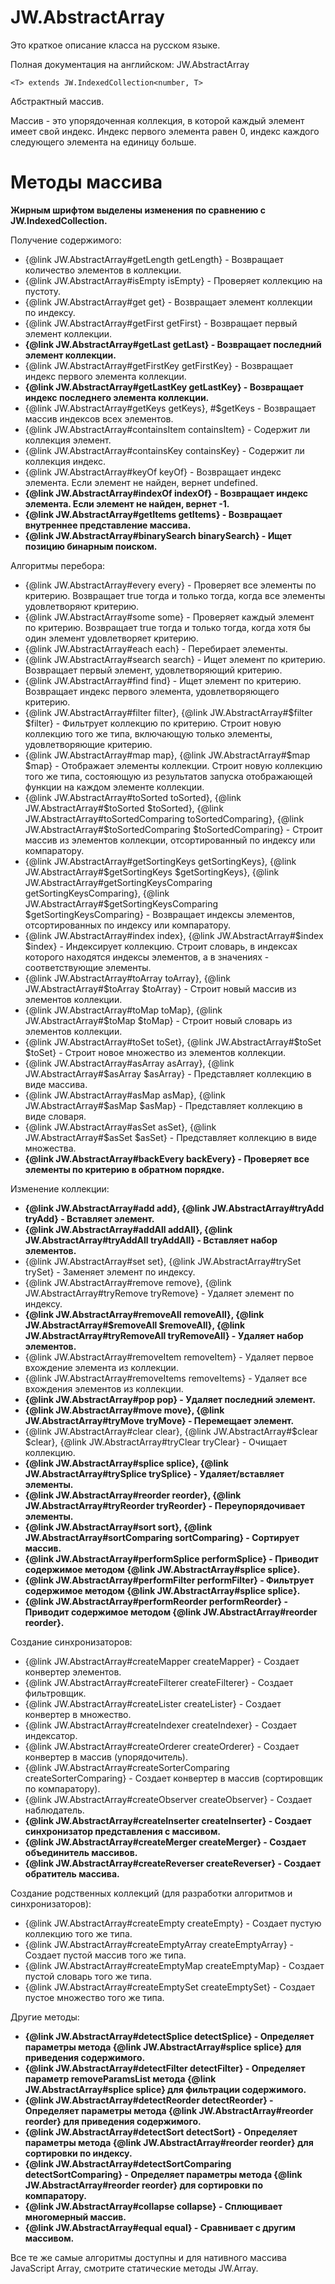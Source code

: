 ﻿# JW.AbstractArray

Это краткое описание класса на русском языке.

Полная документация на английском: JW.AbstractArray

`<T> extends JW.IndexedCollection<number, T>`

Абстрактный массив.

Массив - это упорядоченная коллекция, в которой каждый элемент имеет свой индекс. Индекс первого элемента равен 0,
индекс каждого следующего элемента на единицу больше.

# Методы массива

**Жирным шрифтом выделены изменения по сравнению с JW.IndexedCollection.**

Получение содержимого:

- {@link JW.AbstractArray#getLength getLength} - Возвращает количество элементов в коллекции.
- {@link JW.AbstractArray#isEmpty isEmpty} - Проверяет коллекцию на пустоту.
- {@link JW.AbstractArray#get get} - Возвращает элемент коллекции по индексу.
- {@link JW.AbstractArray#getFirst getFirst} - Возвращает первый элемент коллекции.
- **{@link JW.AbstractArray#getLast getLast} - Возвращает последний элемент коллекции.**
- {@link JW.AbstractArray#getFirstKey getFirstKey} - Возвращает индекс первого элемента коллекции.
- **{@link JW.AbstractArray#getLastKey getLastKey} - Возвращает индекс последнего элемента коллекции.**
- {@link JW.AbstractArray#getKeys getKeys}, #$getKeys - Возвращает массив индексов всех элементов.
- {@link JW.AbstractArray#containsItem containsItem} - Содержит ли коллекция элемент.
- {@link JW.AbstractArray#containsKey containsKey} - Содержит ли коллекция индекс.
- {@link JW.AbstractArray#keyOf keyOf} - Возвращает индекс элемента. Если элемент не найден, вернет undefined.
- **{@link JW.AbstractArray#indexOf indexOf} - Возвращает индекс элемента. Если элемент не найден, вернет -1.**
- **{@link JW.AbstractArray#getItems getItems} - Возвращает внутреннее представление массива.**
- **{@link JW.AbstractArray#binarySearch binarySearch} - Ищет позицию бинарным поиском.**

Алгоритмы перебора:

- {@link JW.AbstractArray#every every} - Проверяет все элементы по критерию.
Возвращает true тогда и только тогда, когда все элементы удовлетворяют критерию.
- {@link JW.AbstractArray#some some} - Проверяет каждый элемент по критерию.
Возвращает true тогда и только тогда, когда хотя бы один элемент удовлетворяет критерию.
- {@link JW.AbstractArray#each each} - Перебирает элементы.
- {@link JW.AbstractArray#search search} - Ищет элемент по критерию.
Возвращает первый элемент, удовлетворяющий критерию.
- {@link JW.AbstractArray#find find} - Ищет элемент по критерию.
Возвращает индекс первого элемента, удовлетворяющего критерию.
- {@link JW.AbstractArray#filter filter}, {@link JW.AbstractArray#$filter $filter} - Фильтрует коллекцию по критерию.
Строит новую коллекцию того же типа, включающую только элементы, удовлетворяющие критерию.
- {@link JW.AbstractArray#map map}, {@link JW.AbstractArray#$map $map} - Отображает элементы коллекции.
Строит новую коллекцию того же типа, состояющую из результатов запуска отображающей функции на каждом элементе
коллекции.
- {@link JW.AbstractArray#toSorted toSorted}, {@link JW.AbstractArray#$toSorted $toSorted}, {@link JW.AbstractArray#toSortedComparing toSortedComparing}, {@link JW.AbstractArray#$toSortedComparing $toSortedComparing} -
Строит массив из элементов коллекции, отсортированный по индексу
или компаратору.
- {@link JW.AbstractArray#getSortingKeys getSortingKeys}, {@link JW.AbstractArray#$getSortingKeys $getSortingKeys}, {@link JW.AbstractArray#getSortingKeysComparing getSortingKeysComparing}, {@link JW.AbstractArray#$getSortingKeysComparing $getSortingKeysComparing} -
Возвращает индексы элементов, отсортированных по индексу или компаратору.
- {@link JW.AbstractArray#index index}, {@link JW.AbstractArray#$index $index} - Индексирует коллекцию.
Строит словарь, в индексах которого находятся индексы элементов, а в значениях - соответствующие элементы.
- {@link JW.AbstractArray#toArray toArray}, {@link JW.AbstractArray#$toArray $toArray} - Строит новый массив из элементов коллекции.
- {@link JW.AbstractArray#toMap toMap}, {@link JW.AbstractArray#$toMap $toMap} - Строит новый словарь из элементов коллекции.
- {@link JW.AbstractArray#toSet toSet}, {@link JW.AbstractArray#$toSet $toSet} - Строит новое множество из элементов коллекции.
- {@link JW.AbstractArray#asArray asArray}, {@link JW.AbstractArray#$asArray $asArray} - Представляет коллекцию в виде массива.
- {@link JW.AbstractArray#asMap asMap}, {@link JW.AbstractArray#$asMap $asMap} - Представляет коллекцию в виде словаря.
- {@link JW.AbstractArray#asSet asSet}, {@link JW.AbstractArray#$asSet $asSet} - Представляет коллекцию в виде множества.
- **{@link JW.AbstractArray#backEvery backEvery} - Проверяет все элементы по критерию в обратном порядке.**

Изменение коллекции:

- **{@link JW.AbstractArray#add add}, {@link JW.AbstractArray#tryAdd tryAdd} - Вставляет элемент.**
- **{@link JW.AbstractArray#addAll addAll}, {@link JW.AbstractArray#tryAddAll tryAddAll} - Вставляет набор элементов.**
- {@link JW.AbstractArray#set set}, {@link JW.AbstractArray#trySet trySet} - Заменяет элемент по индексу.
- {@link JW.AbstractArray#remove remove}, {@link JW.AbstractArray#tryRemove tryRemove} - Удаляет элемент по индексу.
- **{@link JW.AbstractArray#removeAll removeAll}, {@link JW.AbstractArray#$removeAll $removeAll}, {@link JW.AbstractArray#tryRemoveAll tryRemoveAll} - Удаляет набор элементов.**
- {@link JW.AbstractArray#removeItem removeItem} - Удаляет первое вхождение элемента из коллекции.
- {@link JW.AbstractArray#removeItems removeItems} - Удаляет все вхождения элементов из коллекции.
- **{@link JW.AbstractArray#pop pop} - Удаляет последний элемент.**
- **{@link JW.AbstractArray#move move}, {@link JW.AbstractArray#tryMove tryMove} - Перемещает элемент.**
- {@link JW.AbstractArray#clear clear}, {@link JW.AbstractArray#$clear $clear}, {@link JW.AbstractArray#tryClear tryClear} - Очищает коллекцию.
- **{@link JW.AbstractArray#splice splice}, {@link JW.AbstractArray#trySplice trySplice} - Удаляет/вставляет элементы.**
- **{@link JW.AbstractArray#reorder reorder}, {@link JW.AbstractArray#tryReorder tryReorder} - Переупорядочивает элементы.**
- **{@link JW.AbstractArray#sort sort}, {@link JW.AbstractArray#sortComparing sortComparing} - Сортирует массив.**
- **{@link JW.AbstractArray#performSplice performSplice} - Приводит содержимое методом {@link JW.AbstractArray#splice splice}.**
- **{@link JW.AbstractArray#performFilter performFilter} - Фильтрует содержимое методом {@link JW.AbstractArray#splice splice}.**
- **{@link JW.AbstractArray#performReorder performReorder} - Приводит содержимое методом {@link JW.AbstractArray#reorder reorder}.**

Создание синхронизаторов:

- {@link JW.AbstractArray#createMapper createMapper} - Создает конвертер элементов.
- {@link JW.AbstractArray#createFilterer createFilterer} - Создает фильтровщик.
- {@link JW.AbstractArray#createLister createLister} - Создает конвертер в множество.
- {@link JW.AbstractArray#createIndexer createIndexer} - Создает индексатор.
- {@link JW.AbstractArray#createOrderer createOrderer} - Создает конвертер в массив (упорядочитель).
- {@link JW.AbstractArray#createSorterComparing createSorterComparing} - Создает конвертер в массив (сортировщик по компаратору).
- {@link JW.AbstractArray#createObserver createObserver} - Создает наблюдатель.
- **{@link JW.AbstractArray#createInserter createInserter} - Создает синхронизатор представления с массивом.**
- **{@link JW.AbstractArray#createMerger createMerger} - Создает объединитель массивов.**
- **{@link JW.AbstractArray#createReverser createReverser} - Создает обратитель массива.**

Создание родственных коллекций (для разработки алгоритмов и синхронизаторов):

- {@link JW.AbstractArray#createEmpty createEmpty} - Создает пустую коллекцию того же типа.
- {@link JW.AbstractArray#createEmptyArray createEmptyArray} - Создает пустой массив того же типа.
- {@link JW.AbstractArray#createEmptyMap createEmptyMap} - Создает пустой словарь того же типа.
- {@link JW.AbstractArray#createEmptySet createEmptySet} - Создает пустое множество того же типа.

Другие методы:

- **{@link JW.AbstractArray#detectSplice detectSplice} - Определяет параметры метода {@link JW.AbstractArray#splice splice} для приведения содержимого.**
- **{@link JW.AbstractArray#detectFilter detectFilter} - Определяет параметр removeParamsList метода {@link JW.AbstractArray#splice splice} для фильтрации содержимого.**
- **{@link JW.AbstractArray#detectReorder detectReorder} - Определяет параметры метода {@link JW.AbstractArray#reorder reorder} для приведения содержимого.**
- **{@link JW.AbstractArray#detectSort detectSort} - Определяет параметры метода {@link JW.AbstractArray#reorder reorder} для сортировки по индексу.**
- **{@link JW.AbstractArray#detectSortComparing detectSortComparing} - Определяет параметры метода {@link JW.AbstractArray#reorder reorder} для сортировки по компаратору.**
- **{@link JW.AbstractArray#collapse collapse} - Сплющивает многомерный массив.**
- **{@link JW.AbstractArray#equal equal} - Сравнивает с другим массивом.**

Все те же самые алгоритмы доступны и для нативного массива JavaScript Array, смотрите статические методы JW.Array.

